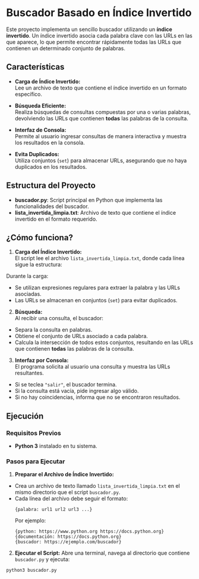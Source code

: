 # Buscador Basado en Índice Invertido

Este proyecto implementa un sencillo buscador utilizando un **índice invertido**. Un índice invertido asocia cada palabra clave con las URLs en las que aparece, lo que permite encontrar rápidamente todas las URLs que contienen un determinado conjunto de palabras.

## Características

- **Carga de Índice Invertido:**  
  Lee un archivo de texto que contiene el índice invertido en un formato específico.
  
- **Búsqueda Eficiente:**  
  Realiza búsquedas de consultas compuestas por una o varias palabras, devolviendo las URLs que contienen **todas** las palabras de la consulta.
  
- **Interfaz de Consola:**  
  Permite al usuario ingresar consultas de manera interactiva y muestra los resultados en la consola.
  
- **Evita Duplicados:**  
  Utiliza conjuntos (`set`) para almacenar URLs, asegurando que no haya duplicados en los resultados.

## Estructura del Proyecto

- **buscador.py**: Script principal en Python que implementa las funcionalidades del buscador.
- **lista_invertida_limpia.txt**: Archivo de texto que contiene el índice invertido en el formato requerido.

## ¿Cómo funciona?

1. **Carga del Índice Invertido:**  
   El script lee el archivo `lista_invertida_limpia.txt`, donde cada línea sigue la estructura:

Durante la carga:
- Se utilizan expresiones regulares para extraer la palabra y las URLs asociadas.
- Las URLs se almacenan en conjuntos (`set`) para evitar duplicados.

2. **Búsqueda:**  
Al recibir una consulta, el buscador:
- Separa la consulta en palabras.
- Obtiene el conjunto de URLs asociado a cada palabra.
- Calcula la intersección de todos estos conjuntos, resultando en las URLs que contienen **todas** las palabras de la consulta.

3. **Interfaz por Consola:**  
El programa solicita al usuario una consulta y muestra las URLs resultantes.
- Si se teclea `"salir"`, el buscador termina.
- Si la consulta está vacía, pide ingresar algo válido.
- Si no hay coincidencias, informa que no se encontraron resultados.

## Ejecución

### Requisitos Previos

- **Python 3** instalado en tu sistema.

### Pasos para Ejecutar

1. **Preparar el Archivo de Índice Invertido:**
- Crea un archivo de texto llamado `lista_invertida_limpia.txt` en el mismo directorio que el script `buscador.py`.
- Cada línea del archivo debe seguir el formato:
  ```
  {palabra: url1 url2 url3 ...}
  ```
  Por ejemplo:
  ```
  {python: https://www.python.org https://docs.python.org}
  {documentación: https://docs.python.org}
  {buscador: https://ejemplo.com/buscador}
  ```

2. **Ejecutar el Script:**
Abre una terminal, navega al directorio que contiene `buscador.py` y ejecuta:
```bash
python3 buscador.py
